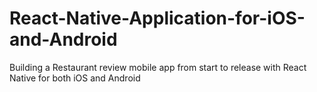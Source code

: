 # React-Native-Application-for-iOS-and-Android
Building a Restaurant review mobile app from start to release with React Native for both iOS and Android
